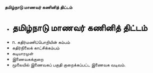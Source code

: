 **தமிழ்நாடு மாணவர் கணினித் திட்டம்**
- # தமிழ்நாடு மாணவர் கணினித் திட்டம்
- n. கதிர்மணிப்பொறியின் கம்பம்
- கதிர்நிலைக் காட்சிக்கம்பம்
- கடியாரமுள்
- இணைவகக்குறை
- மூலையில் இணைவகப் பகுதி குறைக்கப்பட்ட இணைவக வடிவம்.

